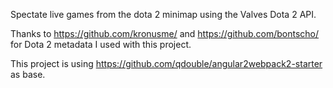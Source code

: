 Spectate live games from the dota 2 minimap using the Valves Dota 2 API.

Thanks to https://github.com/kronusme/ and https://github.com/bontscho/ for Dota 2 metadata I used with this project.

This project is using https://github.com/qdouble/angular2webpack2-starter as base.
